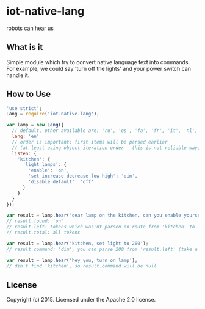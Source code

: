 # iot-native-lang
robots can hear us

## What is it

Simple module which try to convert native language text into commands. For example, we could say 'turn off the lights' and your power switch can handle it.

## How to Use

```javascript
'use strict';
Lang = require('iot-native-lang');

var lamp = new Lang({
  // default, other available are: 'ru', 'es', 'fa', 'fr', 'it', 'nl', 'no', 'pl', 'pt'
  lang: 'en'
  // order is important: first items will be parsed earlier
  // (at least using object iteration order - this is not reliable way, need to change in further)
  listen: {
    'kitchen': {
      'light lamps': {
        'enable': 'on',
        'set increase decrease low high': 'dim',
        'disable default': 'off'
      }
    }
  }
});

var result = lamp.hear('dear lamp on the kitchen, can you enable yourself? plzkthz');
// result.found: 'on'
// result.left: tokens which was'nt parsen on route from 'kitchen' to 'on'
// result.total: all tokens

var result = lamp.hear('kitchen, set light to 200');
// result.command: 'dim', you can parse 200 from 'result.left' (take a look into example)

var result = lamp.hear('hey you, turn on lamp');
// din't find 'kitchen', so result.command will be null

```

## License

Copyright (c) 2015. Licensed under the Apache 2.0 license.
